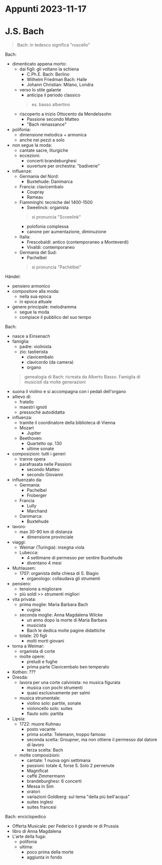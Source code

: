 # Appunti 2023-11-17

# J.S. Bach

> Bach: in tedesco significa "ruscello"

Bach:
- dimenticato appena morto:
    + dai figli: gli voltano la schiena
        * C.Ph.E. Bach: Berlino
        * Wilhelm Friedman Bach: Halle
        * Johann Christian: Milano, Londra
    + verso lo stile galante
        * anticipa il periodo classico
        > es. basso albertino
    + riscoperto a inizio Ottocento da Mendelssohn
        * Passione secondo Matteo
        * "Bach reinassance"
- polifonia:
    + dimensione melodica + armonica
    + anche nei pezzi a solo
- non segue la moda:
    + cantate sacre, liturgiche
    + eccezioni:
        * concerti brandeburghesi
        * ouverture per orchestra: "badiverie"
- influenze:
    + Germania del Nord:
        * Buxtehude: Danimarca
    + Francia: clavicembalo
        * Coupray
        * Rameau
    + Fiamminghi: tecniche del 1400-1500
        * Sweelinck: organista
        > si pronuncia "Scveelink"
        * polofonia complessa
        * canone per aumentazione, diminuzione
    + Italia:
        * Frescobaldi: antico (contemporaneo a Monteverdi)
        * Vivaldi: contemporaneo
    + Germania del Sud:
        * Pachelbel
        > si pronuncia "Pachèlbel"

Händel:
- pensiero armonico
- compositore alla moda:
    + nella sua epoca
    + in epoca attuale
- genere principale: melodramma
    + segue la moda
    + compiace il pubblico del suo tempo

Bach:
- nasce a Einsenach
- famiglia:
    + padre: violinista
    + zio: tastierista
        * clavicembalo
        * clavicordo (da camera)
        * organo
    > genealogia di Bach: ricreata da Alberto Basso. Famiglia di musicisti da molte generazioni
- suona il violino e si accompagna con i pedali dell'organo
- allievo di:
    + fratello
    + maestri ignoti
    + pressoché autodidatta
- influenza:
    + tramite il coordinatore della biblioteca di Vienna
    + Mozart
        * Jupiter
    + Beethoven:
        * Quartetto op. 130
        * ultime sonate
- composizioni: tutti i generi
    + tranne opera
    + parafrasata nelle Passioni
        * secondo Matteo
        * secondo Giovanni
- influenzato da:
    + Germania:
        * Pachelbel
        * Froberger
    + Francia
        * Lully
        * Marchand
    + Danimarca:
        * Buxtehude
- lavoro:
    + max 30-90 km di distanza
        * dimensione provinciale
- viaggi:
    + Weimar (Turingia): insegna viola
    + Lubecca:
        * 4 settimane di permesso per sentire Buxtehude
        * diventano 4 mesi
- Muhlausen:
    + 1707: organista della chiesa di S. Biagio
        * organologo: collaudava gli strumenti
- pensiero:
    + tensione a migliorare
    + più soldi >> strumenti migliori
- vita privata:
    + prima moglie: Maria Barbara Bach
        * cugina
    + seconda moglie: Anna Magdalena Wilcke
        * un anno dopo la morte di Maria Barbara
        * musicista
        * Bach le dedica molte pagine didattiche
    + totale: 20 figli
        * molti morti giovani
- torna a Weimar:
    + organista di corte
    + molte opere:
        * preludi e fughe
        * prima parte Clavicembalo ben temperato
- Kothen: ???
- Dresda:
    + lavora per una corte calvinista: no musica figurata
        * musica con pochi strumenti
        * quasi esclusivamente per salmi
    + musica strumentale:
        * violino solo: partite, sonate
        * violoncello solo: suites
        * flauto solo: partita
- Lipsia:
    + 1722: muore Kuhnau
        * posto vacante
        * prima scelta: Telemann, troppo famoso
        * seconda scelta: Groupner, ma non ottiene il permesso dal datore di lavoro
        * terza scelta: Bach
    + molte composizioni:
        * cantate: 1 nuova ogni settimana
        * passioni: totale 4, forse 5. Solo 2 pervenute
        * Magnificat
        * caffé Zimmermann
        * brandeburghesi: 6 concerti
        * Messa in Sim
        * oratori
        * variazioni Goldberg: sul tema "della più bell'acqua"
        * suites inglesi
        * suites francesi

Bach: enciclopedico
- Offerta Musicale: per Federico il grande re di Prussia
- libro di Anna Magdalena
- L'arte della fuga:
    + polifonia
    + ultima:
        * poco prima della morte
        * aggiunta in fondo